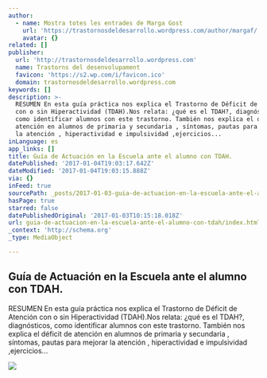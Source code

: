 ```yaml
---
author:
  - name: Mostra totes les entrades de Marga Gost
    url: 'https://trastornosdeldesarrollo.wordpress.com/author/margaf/'
    avatar: {}
related: []
publisher:
  url: 'http://trastornosdeldesarrollo.wordpress.com'
  name: Trastorns del desenvolupament
  favicon: 'https://s2.wp.com/i/favicon.ico'
  domain: trastornosdeldesarrollo.wordpress.com
keywords: []
description: >-
  RESUMEN En esta guía práctica nos explica el Trastorno de Déficit de Atención
  con o sin Hiperactividad (TDAH).Nos relata: ¿qué es el TDAH?, diagnósticos,
  como identificar alumnos con este trastorno. También nos explica el déficit de
  atención en alumnos de primaria y secundaria , síntomas, pautas para mejorar
  la atención , hiperactividad e impulsividad ,ejercicios...
inLanguage: es
app_links: []
title: Guía de Actuación en la Escuela ante el alumno con TDAH.
datePublished: '2017-01-04T19:03:17.642Z'
dateModified: '2017-01-04T19:03:15.888Z'
via: {}
inFeed: true
sourcePath: _posts/2017-01-03-guia-de-actuacion-en-la-escuela-ante-el-alumno-con-tdah.md
hasPage: true
starred: false
datePublishedOriginal: '2017-01-03T10:15:18.018Z'
url: guia-de-actuacion-en-la-escuela-ante-el-alumno-con-tdah/index.html
_context: 'http://schema.org'
_type: MediaObject

---
```

<article style=""><h1>Guía de Actuación en la Escuela ante el alumno con TDAH.</h1><p>RESUMEN En esta guía práctica nos explica el Trastorno de Déficit de Atención con o sin Hiperactividad (TDAH).Nos relata: ¿qué es el TDAH?, diagnósticos, como identificar alumnos con este trastorno. También nos explica el déficit de atención en alumnos de primaria y secundaria , síntomas, pautas para mejorar la atención , hiperactividad e impulsividad ,ejercicios...</p><img src="https://trastornosdeldesarrollo.files.wordpress.com/2016/12/sintomas-del-tdah-tdahytu.jpg?w=900" /></article>